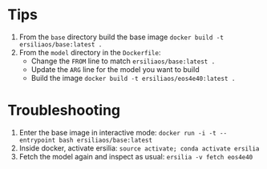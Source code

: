 # Tips

1. From the `base` directory build the base image `docker build -t ersiliaos/base:latest .`
1. From the `model` directory in the `Dockerfile`:
    * Change the `FROM` line to match `ersiliaos/base:latest .`
    * Update the `ARG` line for the model you want to build
    * Build the image `docker build -t ersiliaos/eos4e40:latest .`

# Troubleshooting
1. Enter the base image in interactive mode: `docker run -i -t --entrypoint bash ersiliaos/base:latest`
1. Inside docker, activate ersilia: `source activate; conda activate ersilia`
1. Fetch the model again and inspect as usual: `ersilia -v fetch eos4e40`